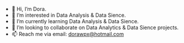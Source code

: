 - 👋 Hi, I’m Dora.
- 👀 I’m interested in Data Analysis & Data Sience.
- 🌱 I’m currently learning Data Analysis & Data Sience.
- 💞️ I’m looking to collaborate on Data Analytics & Data Sience projects.
- 📫 Reach me via email: dorawpx@hotmail.com

<!---
Doraemonwpx/Doraemonwpx is a ✨ special ✨ repository because its `README.md` (this file) appears on your GitHub profile.
You can click the Preview link to take a look at your changes.
--->
